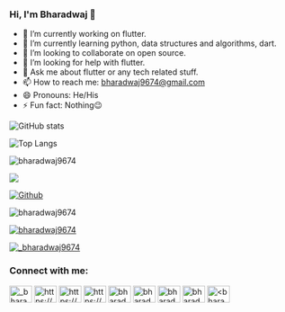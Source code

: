 ### Hi, I'm Bharadwaj 👋


- 🔭 I’m currently working on flutter.
- 🌱 I’m currently learning python, data structures and algorithms, dart.
- 👯 I’m looking to collaborate on open source.
- 🤔 I’m looking for help with flutter.
- 💬 Ask me about flutter or any tech related stuff.
- 📫 How to reach me: bharadwaj9674@gmail.com
- 😄 Pronouns: He/His
- ⚡ Fun fact: Nothing😉


![GitHub stats](https://github-readme-stats.vercel.app/api?username=bharadwaj9674&show_icons=true&theme=radical)

![Top Langs](https://github-readme-stats.vercel.app/api/top-langs/?username=bharadwaj9674&theme=radical)

<p><img align="center" src="https://github-readme-streak-stats.herokuapp.com/?user=bharadwaj9674&" alt="bharadwaj9674" /></p>

![](https://visitor-badge.laobi.icu/badge?page_id=bharadwaj9674.bharadwaj.9674)

[![Github](https://img.shields.io/github/followers/bharadwaj9674?label=Follow&style=social)](https://github.com/bharadwaj9674)





<p align="left"> <img src="https://komarev.com/ghpvc/?username=bharadwaj9674&label=Profile%20views&color=0e75b6&style=flat" alt="bharadwaj9674" /> </p>

<p align="left"> <a href="https://github.com/ryo-ma/github-profile-trophy"><img src="https://github-profile-trophy.vercel.app/?username=bharadwaj9674" alt="bharadwaj9674" /></a> </p>

<p align="left"> <a href="https://twitter.com/_bharadwaj9674" target="blank"><img src="https://img.shields.io/twitter/follow/_bharadwaj9674?logo=twitter&style=for-the-badge" alt="_bharadwaj9674" /></a> </p>

<h3 align="left">Connect with me:</h3>
<p align="left">
<a href="https://twitter.com/_bharadwaj9674" target="blank"><img align="center" src="https://raw.githubusercontent.com/rahuldkjain/github-profile-readme-generator/master/src/images/icons/Social/twitter.svg" alt="_bharadwaj9674" height="30" width="40" /></a>
<a href="https://linkedin.com/in/bharadwaj9674/" target="blank"><img align="center" src="https://raw.githubusercontent.com/rahuldkjain/github-profile-readme-generator/master/src/images/icons/Social/linked-in-alt.svg" alt="https://www.linkedin.com/in/bharadwaj9674/" height="30" width="40" /></a>
<a href="https://stackoverflow.com/users/18067012/bharadwaj-madiraju" target="blank"><img align="center" src="https://raw.githubusercontent.com/rahuldkjain/github-profile-readme-generator/master/src/images/icons/Social/stack-overflow.svg" alt="https://stackoverflow.com/users/18067012/bharadwaj-madiraju" height="30" width="40" /></a>
<a href="https://kaggle.com/bharadwajmadiraju" target="blank"><img align="center" src="https://raw.githubusercontent.com/rahuldkjain/github-profile-readme-generator/master/src/images/icons/Social/kaggle.svg" alt="https://www.kaggle.com/bharadwajmadiraju" height="30" width="40" /></a>
<a href="https://instagram.com/bharadwaj.9674" target="blank"><img align="center" src="https://raw.githubusercontent.com/rahuldkjain/github-profile-readme-generator/master/src/images/icons/Social/instagram.svg" alt="bharadwaj.9674" height="30" width="40" /></a>
<a href="https://www.codechef.com/users/bharadwaj9674" target="blank"><img align="center" src="https://cdn.jsdelivr.net/npm/simple-icons@3.1.0/icons/codechef.svg" alt="bharadwaj9674" height="30" width="40" /></a>
<a href="https://www.hackerrank.com/bharadwaj9674" target="blank"><img align="center" src="https://raw.githubusercontent.com/rahuldkjain/github-profile-readme-generator/master/src/images/icons/Social/hackerrank.svg" alt="bharadwaj9674" height="30" width="40" /></a>
<a href="https://www.leetcode.com/bharadwaj9674" target="blank"><img align="center" src="https://raw.githubusercontent.com/rahuldkjain/github-profile-readme-generator/master/src/images/icons/Social/leet-code.svg" alt="bharadwaj9674" height="30" width="40" /></a>
<a href="https://auth.geeksforgeeks.org/user/<bharadwaj9674>/profile" target="blank"><img align="center" src="https://raw.githubusercontent.com/rahuldkjain/github-profile-readme-generator/master/src/images/icons/Social/geeks-for-geeks.svg" alt="<bharadwaj9674>/profile" height="30" width="40" /></a>
</p>
